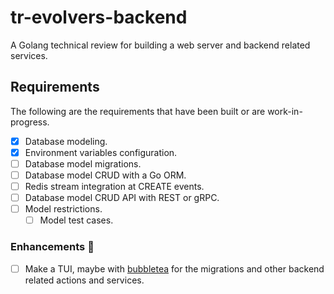 # tr-evolvers-backend

A Golang technical review for building a web server and backend related services.

## Requirements

The following are the requirements that have been built or are work-in-progress.

 - [x] Database modeling.
 - [x] Environment variables configuration.
 - [ ] Database model migrations.
 - [ ] Database model CRUD with a Go ORM.
 - [ ] Redis stream integration at CREATE events.
 - [ ] Database model CRUD API with REST or gRPC.
 - [ ] Model restrictions.
    - [ ] Model test cases.
    
### Enhancements 🎉

 - [ ] Make a TUI, maybe with [bubbletea](https://github.com/charmbracelet/bubbletea) for the migrations and other backend related actions and services.


